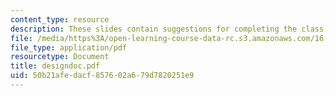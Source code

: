 ```yaml
---
content_type: resource
description: These slides contain suggestions for completing the class project.
file: /media/https%3A/open-learning-course-data-rc.s3.amazonaws.com/16-83x-space-systems-engineering-spring-2002-spring-2003/50b21afedacf857602a679d7820251e9_designdoc.pdf
file_type: application/pdf
resourcetype: Document
title: designdoc.pdf
uid: 50b21afe-dacf-8576-02a6-79d7820251e9
---
```

